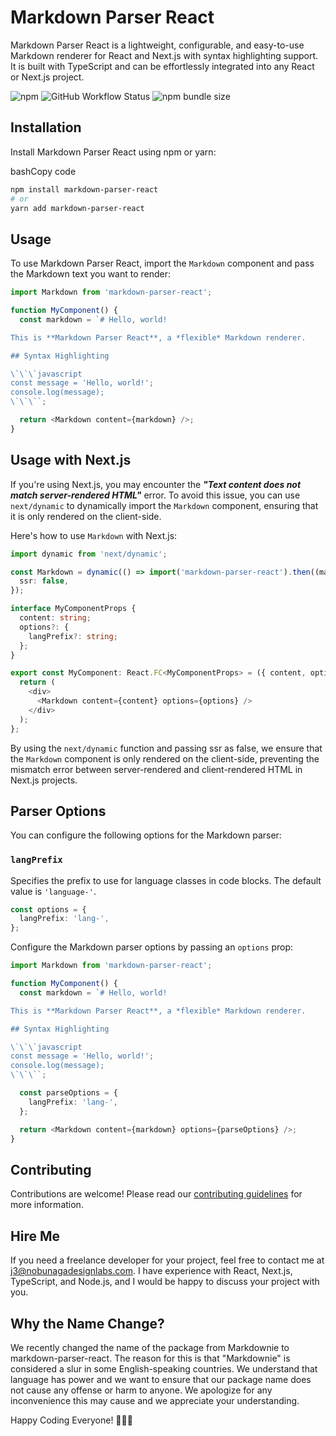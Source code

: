 # Markdown Parser React

Markdown Parser React is a lightweight, configurable, and easy-to-use Markdown renderer for React and Next.js with syntax highlighting support. It is built with TypeScript and can be effortlessly integrated into any React or Next.js project.

![npm](https://img.shields.io/npm/v/markdown-parser-react) ![GitHub Workflow Status](https://img.shields.io/github/workflow/status/J3rry320/markdown-parser-react/CI) ![npm bundle size](https://img.shields.io/bundlephobia/min/markdown-parser-react)

## Installation

Install Markdown Parser React using npm or yarn:

bashCopy code

``` bash
npm install markdown-parser-react
# or
yarn add markdown-parser-react
```

## Usage

To use Markdown Parser React, import the `Markdown` component and pass the Markdown text you want to render:

```typescript
import Markdown from 'markdown-parser-react';

function MyComponent() {
  const markdown = `# Hello, world!

This is **Markdown Parser React**, a *flexible* Markdown renderer.

## Syntax Highlighting

\`\`\`javascript
const message = 'Hello, world!';
console.log(message);
\`\`\``;

  return <Markdown content={markdown} />;
}
``` 

## Usage with Next.js

If you're using Next.js, you may encounter the _**"Text content does not match server-rendered HTML"**_ error. 
To avoid this issue, you can use `next/dynamic` to dynamically import the `Markdown` component, ensuring that it is only rendered on the client-side.

Here's how to use `Markdown` with Next.js:


``` typescript
import dynamic from 'next/dynamic';

const Markdown = dynamic(() => import('markdown-parser-react').then((markdown) => markdown),{
  ssr: false,
});

interface MyComponentProps {
  content: string;
  options?: {
    langPrefix?: string;
  };
}

export const MyComponent: React.FC<MyComponentProps> = ({ content, options }) => {
  return (
    <div>
      <Markdown content={content} options={options} />
    </div>
  );
};
``` 

By using the `next/dynamic` function and passing ssr as false, we ensure that the `Markdown` component is only rendered on the client-side, preventing the mismatch error between server-rendered and client-rendered HTML in Next.js projects.

## Parser Options

You can configure the following options for the Markdown parser:

### `langPrefix`

Specifies the prefix to use for language classes in code blocks. The default value is `'language-'`.

```typescript
const options = {
  langPrefix: 'lang-',
};
``` 

Configure the Markdown parser options by passing an `options` prop:

```typescript
import Markdown from 'markdown-parser-react';

function MyComponent() {
  const markdown = `# Hello, world!

This is **Markdown Parser React**, a *flexible* Markdown renderer.

## Syntax Highlighting

\`\`\`javascript
const message = 'Hello, world!';
console.log(message);
\`\`\``;

  const parseOptions = {
    langPrefix: 'lang-',
  };

  return <Markdown content={markdown} options={parseOptions} />;
}
``` 

## Contributing

Contributions are welcome! Please read our [contributing guidelines](https://github.com/J3rry320/markdown-parser-react/blob/main/CONTRIBUTING.md) for more information.

## Hire Me

If you need a freelance developer for your project, feel free to contact me at [j3@nobunagadesignlabs.com](mailto:j3@nobunagadesignlabs.com). I have experience with React, Next.js, TypeScript, and Node.js, and I would be happy to discuss your project with you.

## Why the Name Change?

We recently changed the name of the package from Markdownie to markdown-parser-react. The reason for this is that "Markdownie" is considered a slur in some English-speaking countries. We understand that language has power and we want to ensure that our package name does not cause any offense or harm to anyone. We apologize for any inconvenience this may cause and we appreciate your understanding.

Happy Coding Everyone! 🧑🏽‍💻